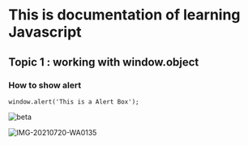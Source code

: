 # This is documentation of learning Javascript
## Topic 1 : working with window.object
### How to show alert

```
window.alert('This is a Alert Box');
```

![beta](https://user-images.githubusercontent.com/95133228/143728028-a23bbb24-c6b3-497b-8b25-467e87a84502.jpg)

![IMG-20210720-WA0135](https://user-images.githubusercontent.com/95133228/143728108-45b294c5-c75c-40b5-82a3-91b1a61e53d9.jpg)
